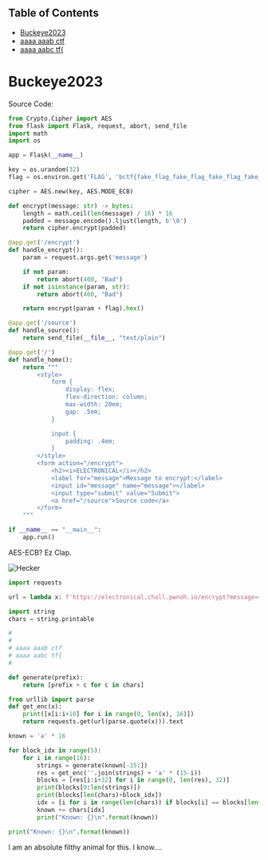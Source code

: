 ## Table of Contents

- [Buckeye2023](#buckeye2023)
- [aaaa aaab ctf](#aaaa\aaab\ctf)
- [aaaa aabc tf{](#aaaa\aabc\tf{)

# Buckeye2023

Source Code: 
```Python
from Crypto.Cipher import AES
from flask import Flask, request, abort, send_file
import math
import os

app = Flask(__name__)

key = os.urandom(32)
flag = os.environ.get('FLAG', 'bctf{fake_flag_fake_flag_fake_flag_fake_flag}')

cipher = AES.new(key, AES.MODE_ECB)

def encrypt(message: str) -> bytes:
    length = math.ceil(len(message) / 16) * 16
    padded = message.encode().ljust(length, b'\0')
    return cipher.encrypt(padded)

@app.get('/encrypt')
def handle_encrypt():
    param = request.args.get('message')

    if not param:
        return abort(400, "Bad")
    if not isinstance(param, str):
        return abort(400, "Bad")

    return encrypt(param + flag).hex()

@app.get('/source')
def handle_source():
    return send_file(__file__, "text/plain")

@app.get('/')
def handle_home():
    return """
        <style>
            form {
                display: flex;
                flex-direction: column;
                max-width: 20em;
                gap: .5em;
            }

            input {
                padding: .4em;
            }
        </style>
        <form action="/encrypt">
            <h2><i>ELECTRONICAL</i></h2>
            <label for="message">Message to encrypt:</label>
            <input id="message" name="message"></label>
            <input type="submit" value="Submit">
            <a href="/source">Source code</a>
        </form>
    """

if __name__ == "__main__":
    app.run()

```

AES-ECB? Ez Clap.

![Hecker](https://imgs.search.brave.com/FoaeHobQWyN68okqhFXoQ8suqw5TwQ77lKD7FvvGwIg/rs:fit:500:0:0/g:ce/aHR0cHM6Ly9pLmlt/Z2ZsaXAuY29tLzQv/MXR4NGcuanBn "a title")

```Python
import requests

url = lambda x: f'https://electronical.chall.pwnoh.io/encrypt?message={x}'

import string
chars = string.printable

#
#
# aaaa aaab ctf
# aaaa aabc tf{
#

def generate(prefix):
    return [prefix + c for c in chars]

from urllib import parse
def get_enc(x):
    print([x[i:i+16] for i in range(0, len(x), 16)])
    return requests.get(url(parse.quote(x))).text

known = 'a' * 16

for block_idx in range(5):
    for i in range(16):
        strings = generate(known[-15:])
        res = get_enc(''.join(strings) + 'a' * (15-i))
        blocks = [res[i:i+32] for i in range(0, len(res), 32)]
        print(blocks[0:len(strings)])
        print(blocks[len(chars)+block_idx])
        idx = [i for i in range(len(chars)) if blocks[i] == blocks[len(chars) + block_idx]][0]
        known += chars[idx]
        print("Known: {}\n".format(known))

print("Known: {}\n".format(known))
```
I am an absolute filthy animal for this. I know....
